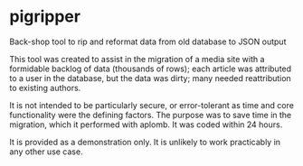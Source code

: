 # pigripper
Back-shop tool to rip and reformat data from old database to JSON output

This tool was created to assist in the migration of a media site with a formidable backlog of data (thousands of rows); each article was attributed to a user in the database, but the data was dirty; many needed reattribution to existing authors.

It is not intended to be particularly secure, or error-tolerant as time and core functionality were the defining factors.  The purpose was to save time in the migration, which it performed with aplomb.  It was coded within 24 hours.

It is provided as a demonstration only.  It is unlikely to work practicably in any other use case.

